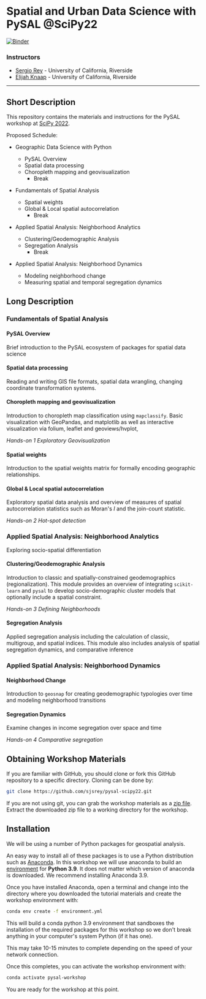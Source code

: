 # Spatial and Urban Data Science with PySAL @SciPy22

[![Binder](https://mybinder.org/badge_logo.svg)](https://mybinder.org/v2/gh/sjsrey/pysal-scipy22/main)

### Instructors

-   [Sergio Rey](http://sergerey.org) - University of California, Riverside
-   [Elijah Knaap](https:/sjsrey.com) - University of California, Riverside

* * *

## Short Description

This repository contains the materials and instructions for the PySAL workshop at [SciPy 2022](https://www.scipy2222.scipy.org/).

Proposed Schedule:

-   Geographic Data Science with Python
    -   PySAL Overview
    -   Spatial data processing
    -   Choropleth mapping and geovisualization
        -   Break

-  Fundamentals of Spatial Analysis
    -   Spatial weights
    -   Global & Local spatial autocorrelation
        -   Break

-   Applied Spatial Analysis: Neighborhood Analytics
    -   Clustering/Geodemographic Analysis
    -   Segregation Analysis
        -   Break

-   Applied Spatial Analysis: Neighborhood Dynamics
    -   Modeling neighborhood change
    -   Measuring spatial and temporal segregation dynamics


## Long Description

### Fundamentals of Spatial Analysis

#### PySAL Overview

Brief introduction to the PySAL ecosystem of packages for spatial data science

#### Spatial data processing

Reading and writing GIS file formats, spatial data wrangling, changing coordinate transformation systems.

#### Choropleth mapping and geovisualization

Introduction to choropleth map classification using `mapclassify`. Basic visualization with GeoPandas, and matplotlib as well as interactive visualization via folium, leaflet and geoviews/hvplot,

_Hands-on 1 Exploratory Geovisualization_ 

#### Spatial weights

Introduction to the spatial weights matrix for formally encoding geographic relationships.

#### Global & Local spatial autocorrelation

Exploratory spatial data analysis and overview of measures of spatial autocorrelation statistics such as Moran's _I_ and the join-count statistic.

_Hands-on 2 Hot-spot detection_ 

### Applied Spatial Analysis: Neighborhood Analytics

Exploring socio-spatial differentiation

#### Clustering/Geodemographic Analysis

Introduction to classic and spatially-constrained geodemographics (regionalization). This module provides an overview of integrating `scikit-learn` and `pysal` to develop socio-demographic cluster models that optionally include a spatial constraint.

_Hands-on 3 Defining Neighborhoods_

#### Segregation Analysis

Applied segregation analysis including the calculation of classic, multigroup, and spatial indices. This module also includes analysis of spatial segregation dynamics, and comparative inference


### Applied Spatial Analysis: Neighborhood Dynamics

#### Neighborhood Change

Introduction to `geosnap` for creating geodemographic typologies over time and modeling neighborhood transitions

#### Segregation Dynamics

Examine changes in income segregation over space and time


_Hands-on 4 Comparative segregation_

## Obtaining Workshop Materials

If you are familiar with GitHub, you should clone or fork this GitHub repository to a specific directory. Cloning can be done by:

```bash
git clone https://github.com/sjsrey/pysal-scipy22.git
```

If you are not using git, you can grab the workshop materials as a [zip file](https://github.com/sjsrey/pysal-scipy22/archive/refs/heads/main.zip).
Extract the downloaded zip file to a working directory for the workshop.

## Installation

We will be using a number of Python packages for geospatial analysis.

An easy way to install all of these packages is to use a Python distribution such as [Anaconda](https://www.anaconda.com/download/#macos). In this workshop we will use anaconda to build an [environment](https://conda.io/docs/user-guide/tasks/manage-environments.html) for **Python 3.9**. It does not matter which version of anaconda is downloaded. We recommend installing Anaconda 3.9.

Once you have installed Anaconda, open a terminal and change into the directory where you downloaded the tutorial materials and create the workshop environment with:

```bash
conda env create -f environment.yml
```

This will build a conda python 3.9 environment that sandboxes the installation of the required packages for this workshop so we don't break anything in your computer's system Python (if it has one).

This may take 10-15 minutes to complete depending on the speed of your network connection.

Once this completes, you can activate the workshop environment with:

```bash
conda activate pysal-workshop
```

You are ready for the workshop at this point.
